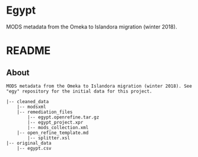 # Egypt
MODS metadata from the Omeka to Islandora migration (winter 2018).
# README

## About

```
MODS metadata from the Omeka to Islandora migration (winter 2018). See "egy" repository for the initial data for this project.

|-- cleaned_data
    |-- modsxml
    |-- remediation_files
        |-- egypt.openrefine.tar.gz
        |-- egypt_project.xpr
        |-- mods_collection.xml
	|-- open_refine_template.md
        |-- splitter.xsl
|-- original_data 
    |-- egypt.csv
```
